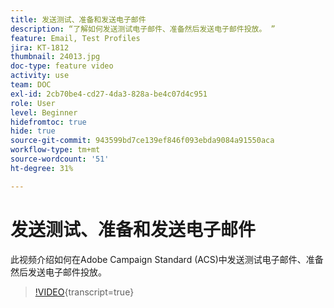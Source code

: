 ```yaml
---
title: 发送测试、准备和发送电子邮件
description: “了解如何发送测试电子邮件、准备然后发送电子邮件投放。 ”
feature: Email, Test Profiles
jira: KT-1812
thumbnail: 24013.jpg
doc-type: feature video
activity: use
team: DOC
exl-id: 2cb70be4-cd27-4da3-828a-be4c07d4c951
role: User
level: Beginner
hidefromtoc: true
hide: true
source-git-commit: 943599bd7ce139ef846f093ebda9084a91550aca
workflow-type: tm+mt
source-wordcount: '51'
ht-degree: 31%

---
```


# 发送测试、准备和发送电子邮件

此视频介绍如何在Adobe Campaign Standard (ACS)中发送测试电子邮件、准备然后发送电子邮件投放。

>[!VIDEO](https://video.tv.adobe.com/v/328370?learn=on&captions=chi_hans){transcript=true}
